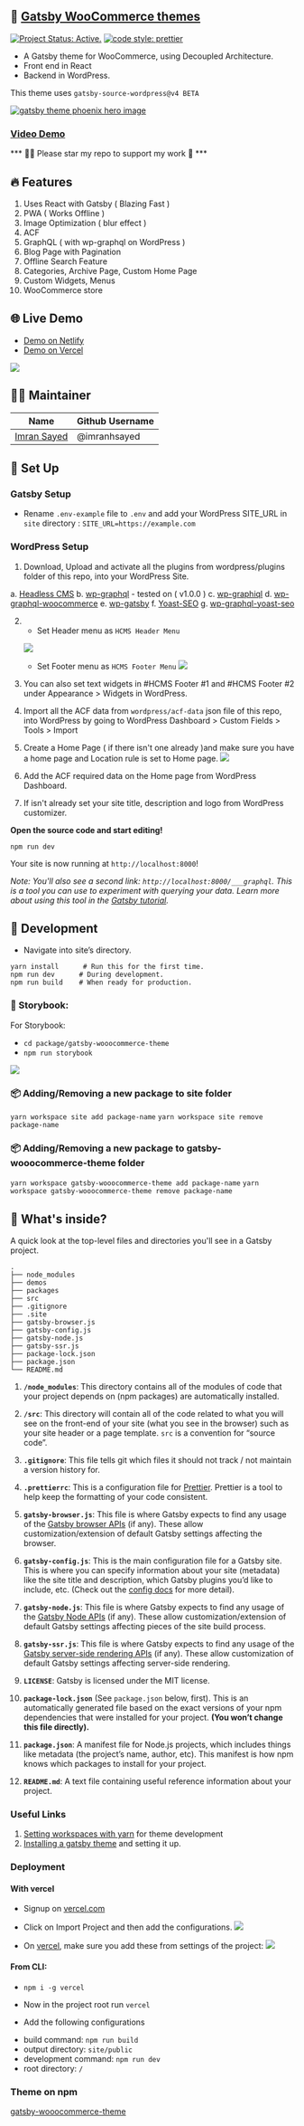 ## 🎨 [Gatsby WooCommerce themes](https://www.npmjs.com/package/gatsby-wooocommerce-theme)
[![Project Status: Active.](https://www.repostatus.org/badges/latest/active.svg)](https://www.repostatus.org/#active) [![code style: prettier](https://img.shields.io/badge/code_style-prettier-ff69b4.svg?style=flat-square)](https://github.com/prettier/prettier)

- A Gatsby theme for WooCommerce, using Decoupled Architecture.
- Front end in React
- Backend in WordPress.

This theme uses `gatsby-source-wordpress@v4 BETA`

<a href="https://youtu.be/nYXL1KKjKrc" target="_blank">
<img src="https://codeytek.com/woo/wp-content/uploads/2020/06/Phoenix.jpg" alt="gatsby theme phoenix hero image" />
</a>

### [Video Demo](https://youtu.be/nYXL1KKjKrc)

*** 👨‍💻 Please star my repo to support my work 🙏 ***

## 🔥 Features
1. Uses React with Gatsby ( Blazing Fast )
2. PWA ( Works Offline )
3. Image Optimization ( blur effect )
4. ACF
5. GraphQL ( with wp-graphql on WordPress )
6. Blog Page with Pagination
7. Offline Search Feature
8. Categories, Archive Page, Custom Home Page
9. Custom Widgets, Menus
10. WooCommerce store

## 🌐 Live Demo

- [Demo on Netlify](https://gatsby-wooocommerce-theme.netlify.app)
- [Demo on Vercel](https://gatsby-wordpress-themes.imranhsayed.now.sh/)

![](demos/home-page-demo.png)

## 👨‍💻 Maintainer

| Name                                                   | Github Username |
|--------------------------------------------------------|-----------------|
| [Imran Sayed](mailto:codeytek.academy@gmail.com)       |  @imranhsayed   |

## 🚀 Set Up

### Gatsby Setup
* Rename `.env-example` file to `.env` and add your WordPress SITE_URL in `site` directory : 
`SITE_URL=https://example.com`

### WordPress Setup
1. Download, Upload and activate all the plugins from wordpress/plugins folder of this repo, into your WordPress Site.

a. [Headless CMS](https://github.com/imranhsayed/gatsby-woocommerce-themes/blob/master/wordpress/plugins/headless-cms.zip)
b. [wp-graphql](https://github.com/imranhsayed/gatsby-woocommerce-themes/blob/master/wordpress/plugins/wp-graphql.zip) - tested on ( v1.0.0 )
c. [wp-graphiql](https://github.com/imranhsayed/gatsby-woocommerce-themes/blob/master/wordpress/plugins/wp-graphiql.zip)
d. [wp-graphql-woocommerce](https://github.com/imranhsayed/gatsby-woocommerce-themes/blob/master/wordpress/plugins/wp-graphql-woocommerce.zip)
e. [wp-gatsby](https://github.com/imranhsayed/gatsby-woocommerce-themes/blob/master/wordpress/plugins/wp-gatsby.zip)
f. [Yoast-SEO](https://github.com/imranhsayed/gatsby-woocommerce-themes/blob/master/wordpress/plugins/wordpress-seo.14.5.zip)
g. [wp-graphql-yoast-seo](https://github.com/imranhsayed/gatsby-woocommerce-themes/blob/master/wordpress/plugins/wp-graphql-yoast-seo.zip)


2. - Set Header menu as `HCMS Header Menu`
   
   ![](demos/header-menu-demo.png)
   
   - Set Footer menu as `HCMS Footer Menu`
   ![](demos/footer-menu-demo.png)
   
3. You can also set text widgets in #HCMS Footer #1 and #HCMS Footer #2 under Appearance  > Widgets in WordPress.
4. Import all the ACF data from `wordpress/acf-data` json file of this repo, into WordPress by going to WordPress Dashboard > Custom Fields > Tools > Import
5. Create a Home Page ( if there isn't one already )and make sure you have a home page and Location rule is set to Home page.
![](demos/acf-home-screenshot.png)
6. Add the ACF required data on the Home page from WordPress Dashboard. 
7. If isn't already set your site title, description and logo from WordPress customizer.
    
**Open the source code and start editing!**

`npm run dev`

Your site is now running at `http://localhost:8000`!

_Note: You'll also see a second link: _`http://localhost:8000/___graphql`_. This is a tool you can use to experiment with querying your data. Learn more about using this tool in the [Gatsby tutorial](https://www.gatsbyjs.org/tutorial/part-five/#introducing-graphiql)._

## 🚀 Development

* Navigate into site’s directory.

```shell
yarn install      # Run this for the first time.
npm run dev      # During development.
npm run build    # When ready for production.
```

### 📕 Storybook:

For Storybook:

* `cd package/gatsby-wooocommerce-theme`
* `npm run storybook`

![](demos/storybook.png)

### :package: Adding/Removing a new package to site folder

`yarn workspace site add package-name`
`yarn workspace site remove package-name`

### :package: Adding/Removing a new package to gatsby-wooocommerce-theme folder

`yarn workspace gatsby-wooocommerce-theme add package-name`
`yarn workspace gatsby-wooocommerce-theme remove package-name`

## 🧐 What's inside?

A quick look at the top-level files and directories you'll see in a Gatsby project.

    .
    ├── node_modules
    ├── demos
    ├── packages
    ├── src
    ├── .gitignore
    ├── .site
    ├── gatsby-browser.js
    ├── gatsby-config.js
    ├── gatsby-node.js
    ├── gatsby-ssr.js
    ├── package-lock.json
    ├── package.json
    └── README.md

1.  **`/node_modules`**: This directory contains all of the modules of code that your project depends on (npm packages) are automatically installed.

2.  **`/src`**: This directory will contain all of the code related to what you will see on the front-end of your site (what you see in the browser) such as your site header or a page template. `src` is a convention for “source code”.

3.  **`.gitignore`**: This file tells git which files it should not track / not maintain a version history for.

4.  **`.prettierrc`**: This is a configuration file for [Prettier](https://prettier.io/). Prettier is a tool to help keep the formatting of your code consistent.

5.  **`gatsby-browser.js`**: This file is where Gatsby expects to find any usage of the [Gatsby browser APIs](https://www.gatsbyjs.org/docs/browser-apis/) (if any). These allow customization/extension of default Gatsby settings affecting the browser.

6.  **`gatsby-config.js`**: This is the main configuration file for a Gatsby site. This is where you can specify information about your site (metadata) like the site title and description, which Gatsby plugins you’d like to include, etc. (Check out the [config docs](https://www.gatsbyjs.org/docs/gatsby-config/) for more detail).

7.  **`gatsby-node.js`**: This file is where Gatsby expects to find any usage of the [Gatsby Node APIs](https://www.gatsbyjs.org/docs/node-apis/) (if any). These allow customization/extension of default Gatsby settings affecting pieces of the site build process.

8.  **`gatsby-ssr.js`**: This file is where Gatsby expects to find any usage of the [Gatsby server-side rendering APIs](https://www.gatsbyjs.org/docs/ssr-apis/) (if any). These allow customization of default Gatsby settings affecting server-side rendering.

9.  **`LICENSE`**: Gatsby is licensed under the MIT license.

10. **`package-lock.json`** (See `package.json` below, first). This is an automatically generated file based on the exact versions of your npm dependencies that were installed for your project. **(You won’t change this file directly).**

11. **`package.json`**: A manifest file for Node.js projects, which includes things like metadata (the project’s name, author, etc). This manifest is how npm knows which packages to install for your project.

12. **`README.md`**: A text file containing useful reference information about your project.

### Useful Links ###
1. [Setting workspaces with yarn](https://www.gatsbyjs.org/blog/2019-05-22-setting-up-yarn-workspaces-for-theme-development/) for theme development
2. [Installing a gatsby theme](https://www.gatsbyjs.org/docs/themes/using-a-gatsby-theme/) and setting it up.

### Deployment
#### With vercel

- Signup on [vercel.com](https://vercel.com/)
- Click on Import Project and then add the configurations.
![](demos/vercel-setting-one.png)

- On [vercel](https://vercel.com/), make sure you add these from settings of the project:
![](demos/vercel-settings.png)


#### From CLI:
- `npm i -g vercel`
- Now in the project root run
`vercel`

- Add the following configurations
* build command: `npm run build`
* output directory: `site/public`
* development command: `npm run dev` 
* root directory: `/`


### Theme on npm

[gatsby-wooocommerce-theme](https://www.npmjs.com/package/gatsby-wooocommerce-theme)
